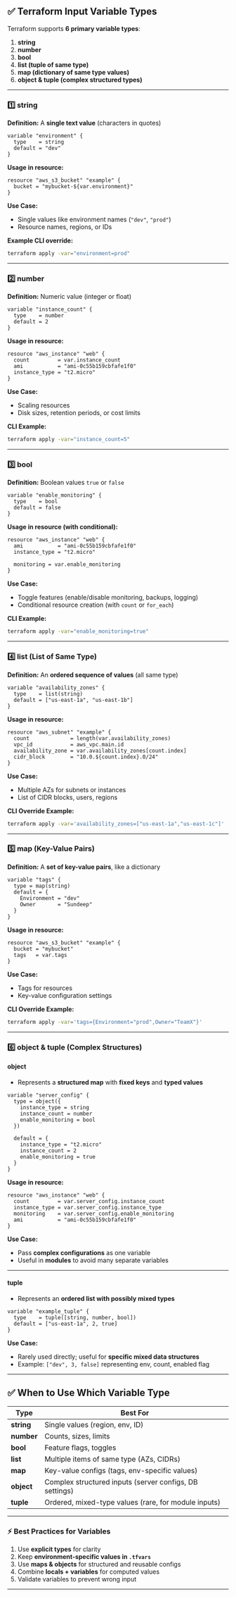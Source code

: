 ## ✅ **Terraform Input Variable Types**

Terraform supports **6 primary variable types**:

1. **string**
2. **number**
3. **bool**
4. **list (tuple of same type)**
5. **map (dictionary of same type values)**
6. **object & tuple (complex structured types)**

---

### **1️⃣ string**

**Definition:** A **single text value** (characters in quotes)

```hcl
variable "environment" {
  type    = string
  default = "dev"
}
```

**Usage in resource:**

```hcl
resource "aws_s3_bucket" "example" {
  bucket = "mybucket-${var.environment}"
}
```

**Use Case:**

* Single values like environment names (`"dev"`, `"prod"`)
* Resource names, regions, or IDs

**Example CLI override:**

```bash
terraform apply -var="environment=prod"
```

---

### **2️⃣ number**

**Definition:** Numeric value (integer or float)

```hcl
variable "instance_count" {
  type    = number
  default = 2
}
```

**Usage in resource:**

```hcl
resource "aws_instance" "web" {
  count         = var.instance_count
  ami           = "ami-0c55b159cbfafe1f0"
  instance_type = "t2.micro"
}
```

**Use Case:**

* Scaling resources
* Disk sizes, retention periods, or cost limits

**CLI Example:**

```bash
terraform apply -var="instance_count=5"
```

---

### **3️⃣ bool**

**Definition:** Boolean values `true` or `false`

```hcl
variable "enable_monitoring" {
  type    = bool
  default = false
}
```

**Usage in resource (with conditional):**

```hcl
resource "aws_instance" "web" {
  ami           = "ami-0c55b159cbfafe1f0"
  instance_type = "t2.micro"

  monitoring = var.enable_monitoring
}
```

**Use Case:**

* Toggle features (enable/disable monitoring, backups, logging)
* Conditional resource creation (with `count` or `for_each`)

**CLI Example:**

```bash
terraform apply -var="enable_monitoring=true"
```

---

### **4️⃣ list (List of Same Type)**

**Definition:** An **ordered sequence of values** (all same type)

```hcl
variable "availability_zones" {
  type    = list(string)
  default = ["us-east-1a", "us-east-1b"]
}
```

**Usage in resource:**

```hcl
resource "aws_subnet" "example" {
  count             = length(var.availability_zones)
  vpc_id            = aws_vpc.main.id
  availability_zone = var.availability_zones[count.index]
  cidr_block        = "10.0.${count.index}.0/24"
}
```

**Use Case:**

* Multiple AZs for subnets or instances
* List of CIDR blocks, users, regions

**CLI Override Example:**

```bash
terraform apply -var='availability_zones=["us-east-1a","us-east-1c"]'
```

---

### **5️⃣ map (Key-Value Pairs)**

**Definition:** A **set of key-value pairs**, like a dictionary

```hcl
variable "tags" {
  type = map(string)
  default = {
    Environment = "dev"
    Owner       = "Sundeep"
  }
}
```

**Usage in resource:**

```hcl
resource "aws_s3_bucket" "example" {
  bucket = "mybucket"
  tags   = var.tags
}
```

**Use Case:**

* Tags for resources
* Key-value configuration settings

**CLI Override Example:**

```bash
terraform apply -var='tags={Environment="prod",Owner="TeamX"}'
```

---

### **6️⃣ object & tuple (Complex Structures)**

#### **object**

* Represents a **structured map** with **fixed keys** and **typed values**

```hcl
variable "server_config" {
  type = object({
    instance_type = string
    instance_count = number
    enable_monitoring = bool
  })

  default = {
    instance_type = "t2.micro"
    instance_count = 2
    enable_monitoring = true
  }
}
```

**Usage in resource:**

```hcl
resource "aws_instance" "web" {
  count         = var.server_config.instance_count
  instance_type = var.server_config.instance_type
  monitoring    = var.server_config.enable_monitoring
  ami           = "ami-0c55b159cbfafe1f0"
}
```

**Use Case:**

* Pass **complex configurations** as one variable
* Useful in **modules** to avoid many separate variables

---

#### **tuple**

* Represents an **ordered list with possibly mixed types**

```hcl
variable "example_tuple" {
  type    = tuple([string, number, bool])
  default = ["us-east-1a", 2, true]
}
```

**Use Case:**

* Rarely used directly; useful for **specific mixed data structures**
* Example: `["dev", 3, false]` representing env, count, enabled flag

---

## ✅ **When to Use Which Variable Type**

| Type       | Best For                                                |
| ---------- | ------------------------------------------------------- |
| **string** | Single values (region, env, ID)                         |
| **number** | Counts, sizes, limits                                   |
| **bool**   | Feature flags, toggles                                  |
| **list**   | Multiple items of same type (AZs, CIDRs)                |
| **map**    | Key-value configs (tags, env-specific values)           |
| **object** | Complex structured inputs (server configs, DB settings) |
| **tuple**  | Ordered, mixed-type values (rare, for module inputs)    |

---

### ⚡ **Best Practices for Variables**

1. Use **explicit types** for clarity
2. Keep **environment-specific values in `.tfvars`**
3. Use **maps & objects** for structured and reusable configs
4. Combine **locals + variables** for computed values
5. Validate variables to prevent wrong input

---